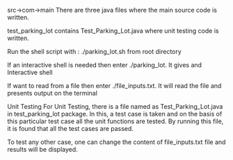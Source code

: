 src->com->main
There are three java files where the main source code is written.

test_parking_lot contains Test_Parking_Lot.java where unit testing code is written.



Run the shell script with : ./parking_lot.sh from root directory

If an interactive shell is needed then enter ./parking_lot. It gives and Interactive shell

If want to read from a file then enter ./file_inputs.txt. It will read the file and presents output on the terminal


Unit Testing
For Unit Testing, there is a file named as Test_Parking_Lot.java in test_parking_lot package.
In this, a test case is taken and on the basis of this particular test case all the unit  functions are tested.
By running this file, it is found that all the test cases are passed.


To test any other case, one can change the content of file_inputs.txt file and results will be displayed.

